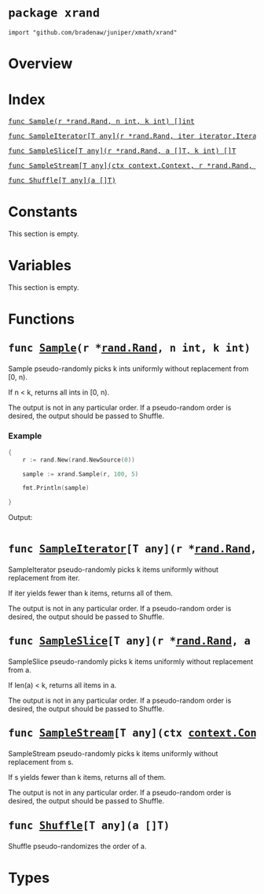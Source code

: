 # `package xrand`

```
import "github.com/bradenaw/juniper/xmath/xrand"
```

# Overview



# Index

<pre><a href="#Sample">func Sample(r *rand.Rand, n int, k int) []int</a></pre>
<pre><a href="#SampleIterator">func SampleIterator[T any](r *rand.Rand, iter iterator.Iterator[T], k int) []T</a></pre>
<pre><a href="#SampleSlice">func SampleSlice[T any](r *rand.Rand, a []T, k int) []T</a></pre>
<pre><a href="#SampleStream">func SampleStream[T any](ctx context.Context, r *rand.Rand, s stream.Stream[T], k int) ([]T, error)</a></pre>
<pre><a href="#Shuffle">func Shuffle[T any](a []T)</a></pre>

# Constants

This section is empty.

# Variables

This section is empty.

# Functions

<h2><a id="Sample"></a><pre>func <a href="#Sample">Sample</a>(r *<a href="https://pkg.go.dev/math/rand#Rand">rand.Rand</a>, n int, k int) []int</pre></h2>

Sample pseudo-randomly picks k ints uniformly without replacement from [0, n).

If n < k, returns all ints in [0, n).

The output is not in any particular order. If a pseudo-random order is desired, the output should
be passed to Shuffle.


### Example 
```go
{
	r := rand.New(rand.NewSource(0))

	sample := xrand.Sample(r, 100, 5)

	fmt.Println(sample)

}
```

Output:
```text
```
<h2><a id="SampleIterator"></a><pre>func <a href="#SampleIterator">SampleIterator</a>[T any](r *<a href="https://pkg.go.dev/math/rand#Rand">rand.Rand</a>, iter <a href="../iterator.md#Iterator">iterator.Iterator</a>[T], k int) []T</pre></h2>

SampleIterator pseudo-randomly picks k items uniformly without replacement from iter.

If iter yields fewer than k items, returns all of them.

The output is not in any particular order. If a pseudo-random order is desired, the output should
be passed to Shuffle.


<h2><a id="SampleSlice"></a><pre>func <a href="#SampleSlice">SampleSlice</a>[T any](r *<a href="https://pkg.go.dev/math/rand#Rand">rand.Rand</a>, a []T, k int) []T</pre></h2>

SampleSlice pseudo-randomly picks k items uniformly without replacement from a.

If len(a) < k, returns all items in a.

The output is not in any particular order. If a pseudo-random order is desired, the output should
be passed to Shuffle.


<h2><a id="SampleStream"></a><pre>func <a href="#SampleStream">SampleStream</a>[T any](ctx <a href="https://pkg.go.dev/context#Context">context.Context</a>, r *<a href="https://pkg.go.dev/math/rand#Rand">rand.Rand</a>, s <a href="../stream.md#Stream">stream.Stream</a>[T], k int) ([]T, error)</pre></h2>

SampleStream pseudo-randomly picks k items uniformly without replacement from s.

If s yields fewer than k items, returns all of them.

The output is not in any particular order. If a pseudo-random order is desired, the output should
be passed to Shuffle.


<h2><a id="Shuffle"></a><pre>func <a href="#Shuffle">Shuffle</a>[T any](a []T)</pre></h2>

Shuffle pseudo-randomizes the order of a.


# Types

